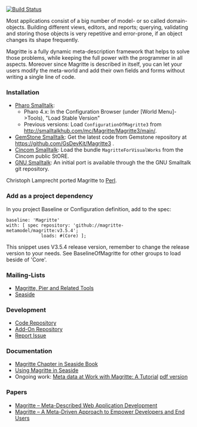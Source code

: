 [![Build Status](https://travis-ci.org/magritte-metamodel/magritte.svg?branch=master)](https://travis-ci.org/magritte-metamodel/magritte)

Most applications consist of a big number of model- or so called domain-objects. Building different views, editors, and reports; querying, validating and storing those objects is very repetitive and error-prone, if an object changes its shape frequently.

Magritte is a fully dynamic meta-description framework that helps to solve those problems, while keeping the full power with the programmer in all aspects. Moreover since Magritte is described in itself, you can let your users modify the meta-world and add their own fields and forms without writing a single line of code.

### Installation
  * [Pharo Smalltalk](http://www.pharo.org/):
    * Pharo 4.x: In the Configuration Browser (under [World Menu]->Tools), "Load Stable Version"
    * Previous versions: Load `ConfigurationOfMagritte3` from http://smalltalkhub.com/mc/Magritte/Magritte3/main/. 
  * [GemStone Smalltalk](http://seaside.gemstone.com/): Get the latest code from Gemstone repository at https://github.com/GsDevKit/Magritte3 .
  * [Cincom Smalltalk](http://www.cincomsmalltalk.com/): Load the bundle `MagritteForVisualWorks` from the Cincom public StORE.
  * [GNU Smalltalk](http://smalltalk.gnu.org/): An initial port is available through the the GNU Smalltalk git repository. 

Christoph Lamprecht ported Magritte to [Perl](http://sites.google.com/site/vlclamprecht/Home/perl).

### Add as a project dependency

In you project Baseline or Configuration definition, add to the spec:

```
baseline: 'Magritte' 
with: [ spec repository: 'github://magritte-metamodel/magritte:v3.5.4'; 
             loads: #(Core) ]; 
```

This snippet uses V3.5.4 release version, remember to change the release version to your needs. See BaselineOfMagritte for other groups to load beside of 'Core'.

### Mailing-Lists
  * [Magritte, Pier and Related Tools](https://www.iam.unibe.ch/mailman/listinfo/smallwiki)
  * [Seaside](http://lists.squeakfoundation.org/cgi-bin/mailman/listinfo/seaside)

### Development
  * [Code Repository](http://smalltalkhub.com/\#\!/~Magritte/Magritte3)
  * [Add-On Repository](http://smalltalkhub.com/\#\!/~Magritte/MagritteAddons)
  * [Report Issue](https://github.com/magritte-metamodel/magritte/issues)

### Documentation
  * [Magritte Chapter in Seaside Book](http://book.seaside.st/book/advanced/magritte)
  * [Using Magritte in Seaside](http://onsmalltalk.com/using-magritte-with-seaside)
  * Ongoing work: [Meta data at Work with Magritte: A Tutorial](https://github.com/SquareBracketAssociates/Magritte) [pdf version](https://ci.inria.fr/pharo-contribution/view/Books/job/Magritte/lastSuccessfulBuild/artifact/book-result/MagritteBooklet.pdf)
  
### Papers
  * [Magritte – Meta-Described Web Application Development](http://sdmeta.gforge.inria.fr/Teaching/Lille/0910-MetaModelisation/Magritte/Reng06a.pdf)
  * [Magritte – A Meta-Driven Approach to Empower Developers and End Users](http://scg.unibe.ch/archive/papers/Reng07aMagritte.pdf)
  
